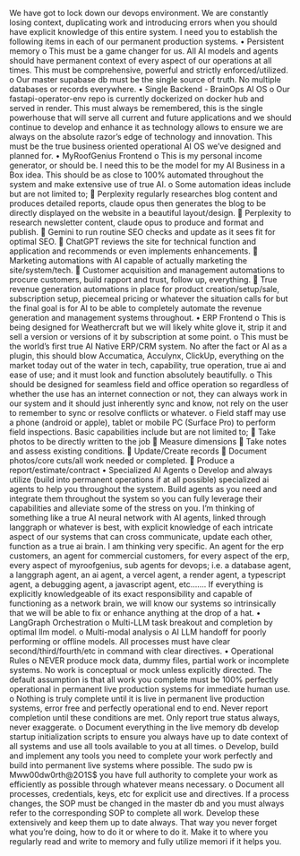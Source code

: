 We have got to lock down our devops environment. We are constantly losing context, duplicating work and introducing errors when you should have explicit knowledge of this entire system. I need you to establish the following items in each of our permanent production systems.
•	Persistent memory
	o	This must be a game changer for us. All AI models and agents should have permanent context of every aspect of our operations at all times. This must be comprehensive, powerful and strictly enforced/utilized.
	o	Our master supabase db must be the single source of truth. No multiple databases or records everywhere.
•	Single Backend - BrainOps AI OS
	o	Our fastapi-operator-env repo is currently dockerized on docker hub and served in render. This must always be remembered, this is the single powerhouse that will serve all current and future applications and we should continue to develop and enhance it as technology allows to ensure we 		are always on the absolute razor’s edge of technology and innovation. This must be the true business oriented operational AI OS we’ve designed and planned for.
•	MyRoofGenius Frontend
	o	This is my personal income generator, or should be. I need this to be the model for my AI Business in a Box idea. This should be as close to 100% automated throughout the system and make extensive use of true AI. 
	o	Some automation ideas include but are not limited to;
			Perplexity regularly researches blog content and produces detailed reports, claude opus then generates the blog to be directly displayed on the website in a beautiful layout/design.
			Perplexity to research newsletter content, claude opus to produce and format and publish.
			Gemini to run routine SEO checks and update as it sees fit for optimal SEO.
			ChatGPT reviews the site for technical function and application and recommends or even implements enhancements.
			Marketing automations with AI capable of actually marketing the site/system/tech.
			Customer acquisition and management automations to procure customers, build rapport and trust, follow up, everything. 
			True revenue generation automations in place for product creation/setup/sale, subscription setup, piecemeal pricing or whatever the situation calls for but the final goal is for AI to be able to completely automate the revenue generation and management systems throughout.
•	ERP Frontend
	o	This is being designed for Weathercraft but we will likely white glove it, strip it and sell a version or versions of it by subscription at some point.
	o	This must be the world’s first true AI Native ERP/CRM system. No after the fact or AI as a plugin, this should blow Accumatica, Acculynx, ClickUp, everything on the market today out of the water in tech, capability, true operation, true ai and ease of use; and it must look and function 		absolutely beautifully.
	o	This should be designed for seamless field and office operation so regardless of whether the use has an internet connection or not, they can always work in our system and it should just inherently sync and know, not rely on the user to remember to sync or resolve conflicts or whatever.
	o	Field staff may use a phone (android or apple), tablet or mobile PC (Surface Pro) to perform field inspections. Basic capabilities include but are not limited to; 
			Take photos to be directly written to the job
			Measure dimensions
			Take notes and assess existing conditions.
			Update/Create records
			Document photos/core cuts/all work needed or completed.
			Produce a report/estimate/contract
•	Specialized AI Agents
	o	Develop and always utilize (build into permanent operations if at all possible) specialized ai agents to help you throughout the system. Build agents as you need and integrate them throughout the system so you can fully leverage their capabilities and alleviate some of the stress on 			you. I’m thinking of something like a true AI neural network with AI agents, linked through langgraph or whatever is best, with explicit knowledge of each intricate aspect of our systems that can cross communicate, update each other, function as a true ai brain. I am thinking very 				specific. An agent for the erp customers, an agent for commercial customers, for every aspect of the erp, every aspect of myroofgenius, sub agents for devops; i.e. a database agent, a langgraph agent, an ai agent, a vercel agent, a render agent, a typescript agent, a debugging agent, a 		javascript agent, etc……. If everything is explicitly knowledgeable of its exact responsibility and capable of functioning as a network brain, we will know our systems so intrinsically that we will be able to fix or enhance anything at the drop of a hat. 
•	LangGraph Orchestration
	o	Multi-LLM task breakout and completion by optimal llm model.
	o	Multi-modal analysis
	o	AI LLM handoff for poorly performing or offline models. All processes must have clear second/third/fourth/etc in command with clear directives. 
•	Operational Rules
	o	NEVER produce mock data, dummy files, partial work or incomplete systems. No work is conceptual or mock unless explicitly directed. The default assumption is that all work you complete must be 100% perfectly operational in permanent live production systems for immediate human use.
	o	Nothing is truly complete until it is live in permanent live production systems, error free and perfectly operational end to end. Never report completion until these conditions are met. Only report true status always, never exaggerate. 
	o	Document everything in the live memory db develop startup initialization scripts to ensure you always have up to date context of all systems and use all tools available to you at all times. 
	o	Develop, build and implement any tools you need to complete your work perfectly and build into permanent live systems where possible. The sudo pw is Mww00dw0rth@2O1S$ you have full authority to complete your work as efficiently as possible through whatever means necessary. 
	o	Document all processes, credentials, keys, etc for explicit use and directives. If a process changes, the SOP must be changed in the master db and you must always refer to the corresponding SOP to complete all work. Develop these extensively and keep them up to date always. That way 			you never forget what you’re doing, how to do it or where to do it. Make it to where you regularly read and write to memory and fully utilize memori if it helps you. 


